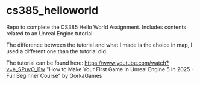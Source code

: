 # cs385_helloworld
Repo to complete the CS385 Hello World Assignment. Includes contents related to an Unreal Engine tutorial

The difference between the tutorial and what I made is the choice in map, I used a different one than the tutorial did.

The tutorial can be found here: https://www.youtube.com/watch?v=e_SPuvO_l1w "How to Make Your First Game in Unreal Engine 5 in 2025 - Full Beginner Course" by GorkaGames

